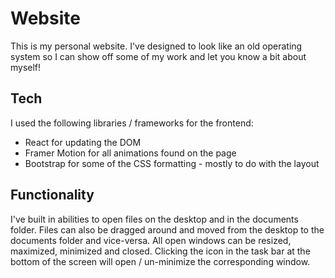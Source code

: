# Website

This is my personal website. I've designed to look like an old operating system so I can show off some of my work and let you know a bit about myself!

## Tech
I used the following libraries / frameworks for the frontend:
- React for updating the DOM
- Framer Motion for all animations found on the page
- Bootstrap for some of the CSS formatting - mostly to do with the layout

## Functionality

I've built in abilities to open files on the desktop and in the documents folder.  Files can also be dragged around and moved from the desktop to the documents folder and vice-versa.  All open windows can be resized, maximized, minimized and closed. Clicking the icon in the task bar at the bottom of the screen will open / un-minimize the corresponding window.  